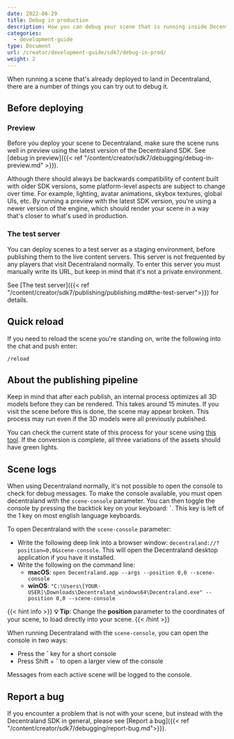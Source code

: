 ```yaml
---
date: 2022-06-29
title: Debug in production
description: How you can debug your scene that is running inside Decentraland
categories:
  - development-guide
type: Document
url: /creator/development-guide/sdk7/debug-in-prod/
weight: 2
---
```


When running a scene that's already deployed to land in Decentraland, there are a number of things you can try out to debug it.

## Before deploying

### Preview

Before you deploy your scene to Decentraland, make sure the scene runs well in preview using the latest version of the Decentraland SDK. See [debug in preview]({{< ref "/content/creator/sdk7/debugging/debug-in-preview.md" >}}).

Although there should always be backwards compatibility of content built with older SDK versions, some platform-level aspects are subject to change over time. For example, lighting, avatar animations, skybox textures, global UIs, etc. By running a preview with the latest SDK version, you're using a newer version of the engine, which should render your scene in a way that's closer to what's used in production.

### The test server

You can deploy scenes to a test server as a staging environment, before publishing them to the live content servers. This server is not frequented by any players that visit Decentraland normally. To enter this server you must manually write its URL, but keep in mind that it's not a private environment.

See [The test server]({{< ref "/content/creator/sdk7/publishing/publishing.md#the-test-server">}}) for details.

## Quick reload

If you need to reload the scene you're standing on, write the following into the chat and push enter:

`/reload`

## About the publishing pipeline

Keep in mind that after each publish, an internal process optimizes all 3D models before they can be rendered. This takes around 15 minutes. If you visit the scene before this is done, the scene may appear broken. This process may run even if the 3D models were all previously published.

You can check the current state of this process for your scene using [this tool](https://decentraland.github.io/opscli/). If the conversion is complete, all three variations of the assets should have green lights.

## Scene logs

When using Decentraland normally, it's not possible to open the console to check for debug messages. To make the console available, you must open decentraland with the `scene-console` parameter. You can then toggle the console by pressing the backtick key on your keyboard: **`**. This key is left of the 1 key on most english language keyboards.

To open Decentraland with the `scene-console` parameter:

- Write the following deep link into a browser window: `decentraland://?position=0,0&scene-console`. This will open the Decentraland desktop application if you have it installed.
- Write the following on the command line:
  - **macOS**: `open Decentraland.app --args --position 0,0 --scene-console`
  - **winOS**: `"C:\Users\[YOUR-USER]\Downloads\Decentraland_windows64\Decentraland.exe" --position 0,0 --scene-console`

{{< hint info >}}
**💡 Tip**: Change the **position** parameter to the coordinates of your scene, to load directly into your scene.
{{< /hint >}}

When running Decentraland with the `scene-console`, you can open the console in two ways:

- Press the **`** key for a short console
- Press Shift + **\`** to open a larger view of the console


Messages from each active scene will be logged to the console.

<!-- ## Access debug information

To view the full stack trace of each error message, you must deploy the scene with source maps included. With this you can also navigate the source code and even break points, all from the browser with the scene in production.

To do this, remove the following line from the `.dclignore` file in your scene before you publish the scene:

```
bin/*.map
```

{{< hint danger >}}
**❗Warning** Having the source maps uploaded as part of your scene might make it easier for bad actors to exploit your scene, or steal your code. Make sure you understand the risks of doing this.
{{< /hint >}}



### See debug panel

To view scene stats, add the following URL parameter:

`&SCENE_DEBUG_PANEL`

This will enable the option of opening a panel that displays stats that update in real time, including material count, entity count, processed messages, etc. See [view scene stats]({{< ref "/content/creator/sdk7/debugging/debug-in-preview.md#view-scene-stats">}}) for details.

With this flag enabled, you'll see a hint on the top-right corner of the screen, and you can press Y to open up this panel and see stats for the scene you're currently standing on.

{{< hint warning >}}
**📔 Note**: As accessing this implies changing the URL, it's not available when running the scene n the Desktop client.
{{< /hint >}}

### See FPS panel

To see the current FPS (Frames Per Second) of the explorer, type `/showfps` into the chat window, and this will display the FPS panel.

Keep in mind that these FPS values may vary depending on the machine you're using, and may also be affected by neighboring scenes.

It's still a valuable way to assess the performance of the scene more objectively.

They count the frame per second of the Decentraland explorer, not of a single scene. You can try to isolate what effect neighbors have on the FPS by reducing the line of sight property on the settings, to load less content at a time. -->

## Report a bug

If you encounter a problem that is not with your scene, but instead with the Decentraland SDK in general, please see [Report a bug]({{< ref "/content/creator/sdk7/debugging/report-bug.md">}}).
